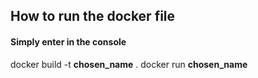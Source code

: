 ## How to run the docker file
#### Simply enter in the console
docker build -t __chosen_name__ .
docker run __chosen_name__